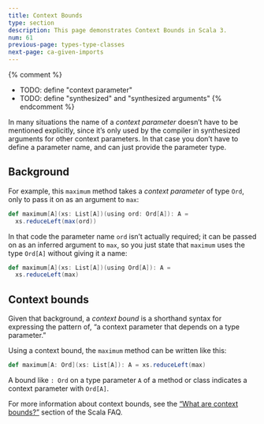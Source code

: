 ```yaml
---
title: Context Bounds
type: section
description: This page demonstrates Context Bounds in Scala 3.
num: 61
previous-page: types-type-classes
next-page: ca-given-imports
---
```



{% comment %}
- TODO: define "context parameter"
- TODO: define "synthesized" and "synthesized arguments"
{% endcomment %}

In many situations the name of a _context parameter_ doesn’t have to be mentioned explicitly, since it’s only used by the compiler in synthesized arguments for other context parameters.
In that case you don’t have to define a parameter name, and can just provide the parameter type.


## Background

For example, this `maximum` method takes a _context parameter_ of type `Ord`, only to pass it on as an argument to `max`:

```scala
def maximum[A](xs: List[A])(using ord: Ord[A]): A =
  xs.reduceLeft(max(ord))
```

In that code the parameter name `ord` isn’t actually required; it can be passed on as an inferred argument to `max`, so you just state that `maximum` uses the type `Ord[A]` without giving it a name:

```scala
def maximum[A](xs: List[A])(using Ord[A]): A =
  xs.reduceLeft(max)
```


## Context bounds

Given that background, a _context bound_ is a shorthand syntax for expressing the pattern of, “a context parameter that depends on a type parameter.”

Using a context bound, the `maximum` method can be written like this:

```scala
def maximum[A: Ord](xs: List[A]): A = xs.reduceLeft(max)
```

A bound like `: Ord` on a type parameter `A` of a method or class indicates a context parameter with `Ord[A]`.

For more information about context bounds, see the [“What are context bounds?”](https://docs.scala-lang.org/tutorials/FAQ/context-bounds.html) section of the Scala FAQ.
